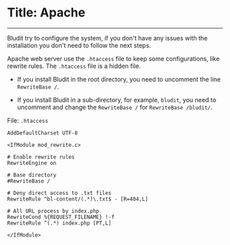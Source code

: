 # Title: Apache
<!-- Position: 1 -->
---
Bludit try to configure the system, if you don't have any issues with the installation you don't need to follow the next steps.

Apache web server use the `.htaccess` file to keep some configurations, like rewrite rules. The `.htaccess` file is a hidden file.

- If you install Bludit in the root directory, you need to uncomment the line `RewriteBase /`.

- If you install Bludit in a sub-directory, for example, `bludit`, you need to uncomment and change the `RewriteBase /` for `RewriteBase /bludit/`.

File: `.htaccess`

```
AddDefaultCharset UTF-8

<IfModule mod_rewrite.c>

# Enable rewrite rules
RewriteEngine on

# Base directory
#RewriteBase /

# Deny direct access to .txt files
RewriteRule ^bl-content/(.*)\.txt$ - [R=404,L]

# All URL process by index.php
RewriteCond %{REQUEST_FILENAME} !-f
RewriteRule ^(.*) index.php [PT,L]

</IfModule>
```



